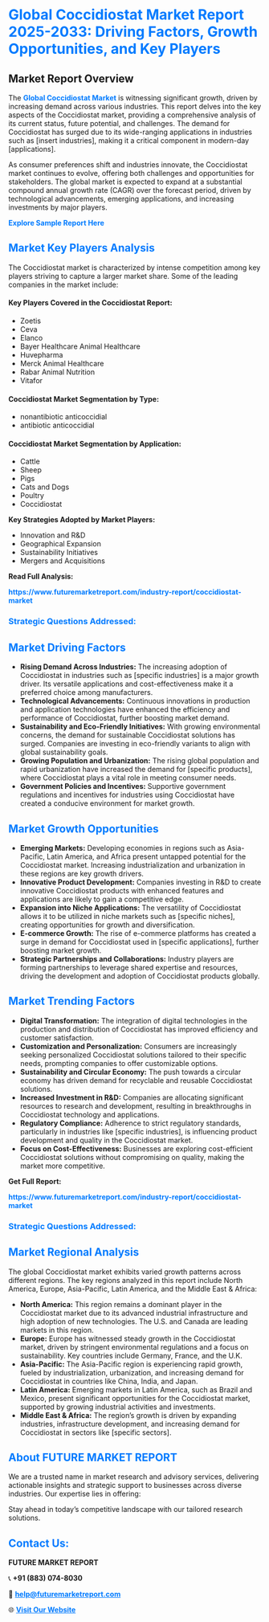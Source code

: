 <h1 style="color: #007BFF;">Global Coccidiostat Market Report 2025-2033: Driving Factors, Growth Opportunities, and Key Players</h1>

<section id="overview">
<h2>Market Report Overview</h2>
<p>The <a href="https://www.futuremarketreport.com/industry-report/coccidiostat-market" style="color: #007BFF; text-decoration: none;"><strong>Global Coccidiostat Market</strong></a> is witnessing significant growth, driven by increasing demand across various industries. This report delves into the key aspects of the Coccidiostat market, providing a comprehensive analysis of its current status, future potential, and challenges. The demand for Coccidiostat has surged due to its wide-ranging applications in industries such as [insert industries], making it a critical component in modern-day [applications].</p>
<p>As consumer preferences shift and industries innovate, the Coccidiostat market continues to evolve, offering both challenges and opportunities for stakeholders. The global market is expected to expand at a substantial compound annual growth rate (CAGR) over the forecast period, driven by technological advancements, emerging applications, and increasing investments by major players.</p>
</section>

<section id="overview">
<p><a href="https://www.futuremarketreport.com/request-sample/reportId=125523" style="color: #007BFF; text-decoration: none;"><strong>Explore Sample Report Here</strong></a></p>
</section>

<section id="key-players">
<h2 style="color: #007BFF;">Market Key Players Analysis</h2>
<p>The Coccidiostat market is characterized by intense competition among key players striving to capture a larger market share. Some of the leading companies in the market include:</p>
<h4>Key Players Covered in the Coccidiostat Report:</h4>
<ul><li>Zoetis</li><li>Ceva</li><li>Elanco</li><li>Bayer Healthcare Animal Healthcare</li><li>Huvepharma</li><li>Merck Animal Healthcare</li><li>Rabar Animal Nutrition</li><li>Vitafor</li></ul>
<h4>Coccidiostat Market Segmentation by Type:</h4>
<ul><li>nonantibiotic anticoccidial</li><li>antibiotic anticoccidial</li></ul>

<h4>Coccidiostat Market Segmentation by Application:</h4>
<ul><li>Cattle</li><li>Sheep</li><li>Pigs</li><li>Cats and Dogs</li><li>Poultry</li><li>Coccidiostat</li></ul>
<p><strong>Key Strategies Adopted by Market Players:</strong></p>
<ul>
<li>Innovation and R&D</li>
<li>Geographical Expansion</li>
<li>Sustainability Initiatives</li>
<li>Mergers and Acquisitions</li>
</ul>
</section>

<section>
<p><strong>Read Full Analysis: </strong></p><a href="https://www.futuremarketreport.com/industry-report/coccidiostat-market" style="color: #007BFF; text-decoration: none;"><strong>https://www.futuremarketreport.com/industry-report/coccidiostat-market</strong></a>
<h3 style="color: #007BFF;">Strategic Questions Addressed:</h3>
</section>

<section id="driving-factors">
<h2 style="color: #007BFF;">Market Driving Factors</h2>
<ul>
<li><strong>Rising Demand Across Industries:</strong> The increasing adoption of Coccidiostat in industries such as [specific industries] is a major growth driver. Its versatile applications and cost-effectiveness make it a preferred choice among manufacturers.</li>
<li><strong>Technological Advancements:</strong> Continuous innovations in production and application technologies have enhanced the efficiency and performance of Coccidiostat, further boosting market demand.</li>
<li><strong>Sustainability and Eco-Friendly Initiatives:</strong> With growing environmental concerns, the demand for sustainable Coccidiostat solutions has surged. Companies are investing in eco-friendly variants to align with global sustainability goals.</li>
<li><strong>Growing Population and Urbanization:</strong> The rising global population and rapid urbanization have increased the demand for [specific products], where Coccidiostat plays a vital role in meeting consumer needs.</li>
<li><strong>Government Policies and Incentives:</strong> Supportive government regulations and incentives for industries using Coccidiostat have created a conducive environment for market growth.</li>
</ul>
</section>

<section id="growth-opportunities">
<h2 style="color: #007BFF;">Market Growth Opportunities</h2>
<ul>
<li><strong>Emerging Markets:</strong> Developing economies in regions such as Asia-Pacific, Latin America, and Africa present untapped potential for the Coccidiostat market. Increasing industrialization and urbanization in these regions are key growth drivers.</li>
<li><strong>Innovative Product Development:</strong> Companies investing in R&D to create innovative Coccidiostat products with enhanced features and applications are likely to gain a competitive edge.</li>
<li><strong>Expansion into Niche Applications:</strong> The versatility of Coccidiostat allows it to be utilized in niche markets such as [specific niches], creating opportunities for growth and diversification.</li>
<li><strong>E-commerce Growth:</strong> The rise of e-commerce platforms has created a surge in demand for Coccidiostat used in [specific applications], further boosting market growth.</li>
<li><strong>Strategic Partnerships and Collaborations:</strong> Industry players are forming partnerships to leverage shared expertise and resources, driving the development and adoption of Coccidiostat products globally.</li>
</ul>
</section>

<section id="trending-factors">
<h2 style="color: #007BFF;">Market Trending Factors</h2>
<ul>
<li><strong>Digital Transformation:</strong> The integration of digital technologies in the production and distribution of Coccidiostat has improved efficiency and customer satisfaction.</li>
<li><strong>Customization and Personalization:</strong> Consumers are increasingly seeking personalized Coccidiostat solutions tailored to their specific needs, prompting companies to offer customizable options.</li>
<li><strong>Sustainability and Circular Economy:</strong> The push towards a circular economy has driven demand for recyclable and reusable Coccidiostat solutions.</li>
<li><strong>Increased Investment in R&D:</strong> Companies are allocating significant resources to research and development, resulting in breakthroughs in Coccidiostat technology and applications.</li>
<li><strong>Regulatory Compliance:</strong> Adherence to strict regulatory standards, particularly in industries like [specific industries], is influencing product development and quality in the Coccidiostat market.</li>
<li><strong>Focus on Cost-Effectiveness:</strong> Businesses are exploring cost-efficient Coccidiostat solutions without compromising on quality, making the market more competitive.</li>
</ul>
</section>

<section>
<p><strong>Get Full Report: </strong></p><a href="https://www.futuremarketreport.com/industry-report/coccidiostat-market" style="color: #007BFF; text-decoration: none;"><strong>https://www.futuremarketreport.com/industry-report/coccidiostat-market</strong></a>
<h3 style="color: #007BFF;">Strategic Questions Addressed:</h3>
</section>


<section id="regional-analysis">
<h2 style="color: #007BFF;">Market Regional Analysis</h2>
<p>The global Coccidiostat market exhibits varied growth patterns across different regions. The key regions analyzed in this report include North America, Europe, Asia-Pacific, Latin America, and the Middle East & Africa:</p>
<ul>
<li><strong>North America:</strong> This region remains a dominant player in the Coccidiostat market due to its advanced industrial infrastructure and high adoption of new technologies. The U.S. and Canada are leading markets in this region.</li>
<li><strong>Europe:</strong> Europe has witnessed steady growth in the Coccidiostat market, driven by stringent environmental regulations and a focus on sustainability. Key countries include Germany, France, and the U.K.</li>
<li><strong>Asia-Pacific:</strong> The Asia-Pacific region is experiencing rapid growth, fueled by industrialization, urbanization, and increasing demand for Coccidiostat in countries like China, India, and Japan.</li>
<li><strong>Latin America:</strong> Emerging markets in Latin America, such as Brazil and Mexico, present significant opportunities for the Coccidiostat market, supported by growing industrial activities and investments.</li>
<li><strong>Middle East & Africa:</strong> The region’s growth is driven by expanding industries, infrastructure development, and increasing demand for Coccidiostat in sectors like [specific sectors].</li>
</ul>
</section>

<footer>
<h2 style="color: #007BFF;">About FUTURE MARKET REPORT</h2>
<p>We are a trusted name in market research and advisory services, delivering actionable insights and strategic support to businesses across diverse industries. Our expertise lies in offering:</p>

<p>Stay ahead in today’s competitive landscape with our tailored research solutions.</p>

<h2 style="color: #007BFF;">Contact Us:</h2>
<p><strong>FUTURE MARKET REPORT</strong></p>
<p>📞 <strong>+91 (883) 074-8030</strong></p>
<p>📧 <strong><a href="mailto:help@futuremarketreport.com" style="color: #007BFF;">help@futuremarketreport.com</a></strong></p>
<p>🌐 <strong><a href="https://www.futuremarketreport.com/" style="color: #007BFF;">Visit Our Website</a></strong></p>
</footer>